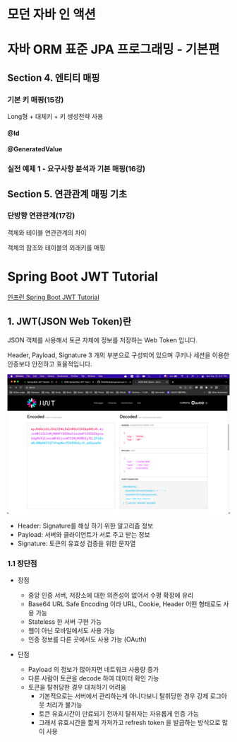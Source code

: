 # 모던 자바 인 액션

# 자바 ORM 표준 JPA 프로그래밍 - 기본편

## Section 4. 엔티티 매핑

### 기본 키 매핑(15강)

Long형 + 대체키 + 키 생성전략 사용

#### @Id

#### @GeneratedValue

### 실전 예제 1 - 요구사항 분석과 기본 매핑(16강)

## Section 5. 연관관계 매핑 기초

### 단방향 연관관계(17강)

객체와 테이블 연관관계의 차이

객체의 참조와 테이블의 외래키를 매핑

# Spring Boot JWT Tutorial

[인프런 Spring Boot JWT Tutorial](https://www.inflearn.com/course/%EC%8A%A4%ED%94%84%EB%A7%81%EB%B6%80%ED%8A%B8-jwt/dashboard)

## 1. JWT(JSON Web Token)란

JSON 객체를 사용해서 토큰 자체에 정보를 저장하는 Web Token 입니다.

Header, Payload, Signature 3 개의 부분으로 구성되어 있으며 쿠키나 세션을 이용한 인증보다 안전하고 효율적입니다.

![](images/2022-05-15_images/e45c1017.png)

- Header: Signature를 해싱 하기 위한 알고리즘 정보
- Payload: 서버와 클라이언트가 서로 주고 받는 정보
- Signature: 토큰의 유효성 검증을 위한 문자열

### 1.1 장단점

- 장점
  - 중앙 인증 서버, 저장소에 대한 의존성이 없어서 수평 확장에 유리
  - Base64 URL Safe Encoding 이라 URL, Cookie, Header 어떤 형태로도 사용 가능
  - Stateless 한 서버 구현 가능
  - 웹이 아닌 모바일에서도 사용 가능
  - 인증 정보를 다른 곳에서도 사용 가능 (OAuth)

- 단점
  - Payload 의 정보가 많아지면 네트워크 사용량 증가
  - 다른 사람이 토큰을 decode 하여 데이터 확인 가능
  - 토큰을 탈취당한 경우 대처하기 어려움
    - 기본적으로는 서버에서 관리하는게 아니다보니 탈취당한 경우 강제 로그아웃 처리가 불가능
    - 토큰 유효시간이 만료되기 전까지 탈취자는 자유롭게 인증 가능
    - 그래서 유효시간을 짧게 가져가고 refresh token 을 발급하는 방식으로 많이 사용


